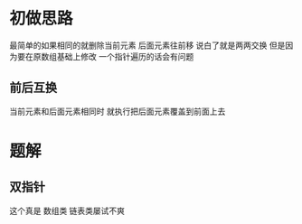 # 初做思路
最简单的如果相同的就删除当前元素 后面元素往前移
说白了就是两两交换 但是因为要在原数组基础上修改 一个指针遍历的话会有问题

## 前后互换
当前元素和后面元素相同时 就执行把后面元素覆盖到前面上去

# 题解

## 双指针 
这个真是 数组类  链表类屡试不爽
